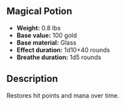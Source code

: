 ## Magical Potion
- **Weight:** 0.8 lbs
- **Base value:** 100 gold
- **Base material:** Glass
- **Effect duration:** 1d10+40 rounds
- **Breathe duration:** 1d5 rounds
## Description
Restores hit points and mana over time.
